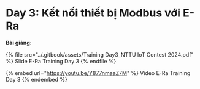 # Day 3: Kết nối thiết bị Modbus với E-Ra

**Bài giảng:**

{% file src="../.gitbook/assets/Training Day3_NTTU IoT Contest 2024.pdf" %}
Slide E-Ra Training Day 3
{% endfile %}

{% embed url="https://youtu.be/Y877nmaaZ7M" %}
Video E-Ra Training Day 3
{% endembed %}
